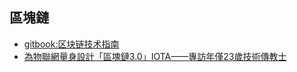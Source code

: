## 區塊鏈

* [gitbook:区块链技术指南](https://yeasy.gitbooks.io/blockchain_guide/)
* [為物聯網量身設計「區塊鏈3.0」IOTA——專訪年僅23歲技術傳教士](https://www.bnext.com.tw/article/47256/iota-blockchain-iot-dlt)
